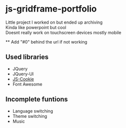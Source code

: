 # js-gridframe-portfolio
Little project I worked on but ended up archiving  
Kinda like powerpoint but cool  
Doesnt really work on touchscreen devices mostly mobile

** Add "#0" behind the url if not working
## Used libraries
- JQuery
- JQuery-UI
- [JS-Cookie](https://github.com/js-cookie/js-cookie)
- Font Awesome

## Incomplete funtions
- Language switching
- Theme switching
- Music
